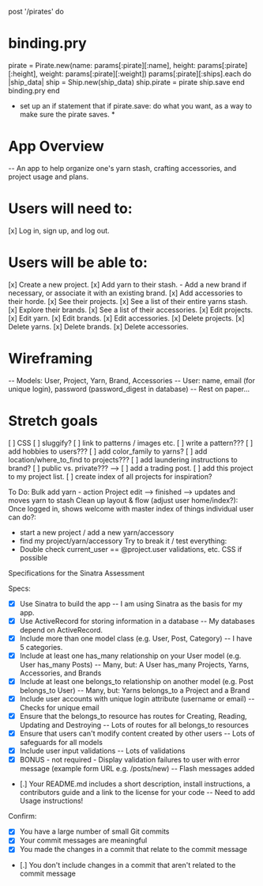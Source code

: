 post '/pirates' do
  # binding.pry
  pirate = Pirate.new(name: params[:pirate][:name], height: params[:pirate][:height], weight: params[:pirate][:weight])
  params[:pirate][:ships].each do |ship_data|
    ship = Ship.new(ship_data)
    ship.pirate = pirate
    ship.save
  end
  binding.pry
end

* set up an if statement that if pirate.save: do what you want, as a way to make sure the pirate saves. *


# App Overview
  -- An app to help organize one's yarn stash, crafting accessories, and project usage and plans.
# Users will need to:
  [x] Log in, sign up, and log out.
# Users will be able to:
  [x] Create a new project.
  [x] Add yarn to their stash. - Add a new brand if necessary, or associate it with an existing brand.
  [x] Add accessories to their horde.
  [x] See their projects.
  [x] See a list of their entire yarns stash.
  [x] Explore their brands.
  [x] See a list of their accessories.
  [x] Edit projects.
  [x] Edit yarn.
  [x] Edit brands.
  [x] Edit accessories.
  [x] Delete projects.
  [x] Delete yarns.
  [x] Delete brands.
  [x] Delete accessories.
# Wireframing
  -- Models: User, Project, Yarn, Brand, Accessories
  -- User: name, email (for unique login), password (password_digest in database)
  -- Rest on paper...
# Stretch goals
  [ ] CSS
  [ ] sluggify?
  [ ] link to patterns / images etc.
  [ ] write a pattern???
  [ ] add hobbies to users???
  [ ] add color_family to yarns?
  [ ] add location/where_to_find to projects???
  [ ] add laundering instructions to brand?
  [ ] public vs. private??? -->
  [ ] add a trading post.
  [ ] add this project to my project list.
  [ ] create index of all projects for inspiration?


 To Do:
 Bulk add yarn - action
 Project edit --> finished --> updates and moves yarn to stash
 Clean up layout & flow (adjust user home/index?):
   Once logged in, shows welcome with master index of things individual user can do?:
  - start a new project / add a new yarn/accessory
  - find my project/yarn/accessory
 Try to break it / test everything:
  - Double check current_user == @project.user validations, etc.
 CSS if possible


Specifications for the Sinatra Assessment

Specs:
- [x] Use Sinatra to build the app
    -- I am using Sinatra as the basis for my app.
- [x] Use ActiveRecord for storing information in a database
    -- My databases depend on ActiveRecord.
- [x] Include more than one model class (e.g. User, Post, Category)
    -- I have 5 categories.
- [x] Include at least one has_many relationship on your User model (e.g. User has_many Posts)
    -- Many, but: A User has_many Projects, Yarns, Accessories, and Brands
- [x] Include at least one belongs_to relationship on another model (e.g. Post belongs_to User)
    -- Many, but: Yarns belongs_to a Project and a Brand
- [x] Include user accounts with unique login attribute (username or email)
    -- Checks for unique email
- [x] Ensure that the belongs_to resource has routes for Creating, Reading, Updating and Destroying
    -- Lots of routes for all belongs_to resources
- [x] Ensure that users can't modify content created by other users
    -- Lots of safeguards for all models
- [x] Include user input validations
    -- Lots of validations
- [x] BONUS - not required - Display validation failures to user with error message (example form URL e.g. /posts/new)
    -- Flash messages added
- [.] Your README.md includes a short description, install instructions, a contributors guide and a link to the license for your code
    -- Need to add Usage instructions!

Confirm:
- [x] You have a large number of small Git commits
- [x] Your commit messages are meaningful
- [x] You made the changes in a commit that relate to the commit message
- [.] You don't include changes in a commit that aren't related to the commit message
